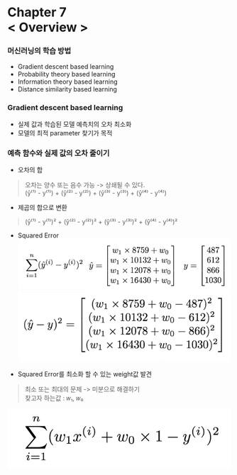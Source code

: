 Chapter 7<br/>
< Overview >
===============================


### 머신러닝의 학습 방법
- Gradient descent based learning
- Probability theory based learning
- Information theory based learning
- Distance similarity based learning


### Gradient descent based learning
- 실제 값과 학습된 모델 예측치의 오차 최소화
- 모델의 최적 parameter 찾기가 목적


### 예측 함수와 실제 값의 오차 줄이기
- 오차의 합
> 오차는 양수 또는 음수 가능 -> 상쇄될 수 있다.<br/>
> (ŷ⁽¹⁾ - y⁽¹⁾) + (ŷ⁽²⁾ - y⁽²⁾) + (ŷ⁽³⁾ - y⁽³⁾) + (ŷ⁽⁴⁾ - y⁽⁴⁾)

- 제곱의 합으로 변환
> (ŷ⁽¹⁾ - y⁽¹⁾)² + (ŷ⁽²⁾ - y⁽²⁾)² + (ŷ⁽³⁾ - y⁽³⁾)² + (ŷ⁽⁴⁾ - y⁽⁴⁾)²


- Squared Error
![img](https://github.com/alstn2468/Python_For_Machine_Learning/blob/master/Chapter.7/img/1.png)
![img](https://github.com/alstn2468/Python_For_Machine_Learning/blob/master/Chapter.7/img/2.png)

- Squared Error를 최소화 할 수 있는 weight값 발견
> 최소 또는 최대의 문제 -> 미분으로 해결하기<br/>
> 찾고자 하는값 : 𝑤₁, 𝑤₀

![img](https://github.com/alstn2468/Python_For_Machine_Learning/blob/master/Chapter.7/img/3.png)

